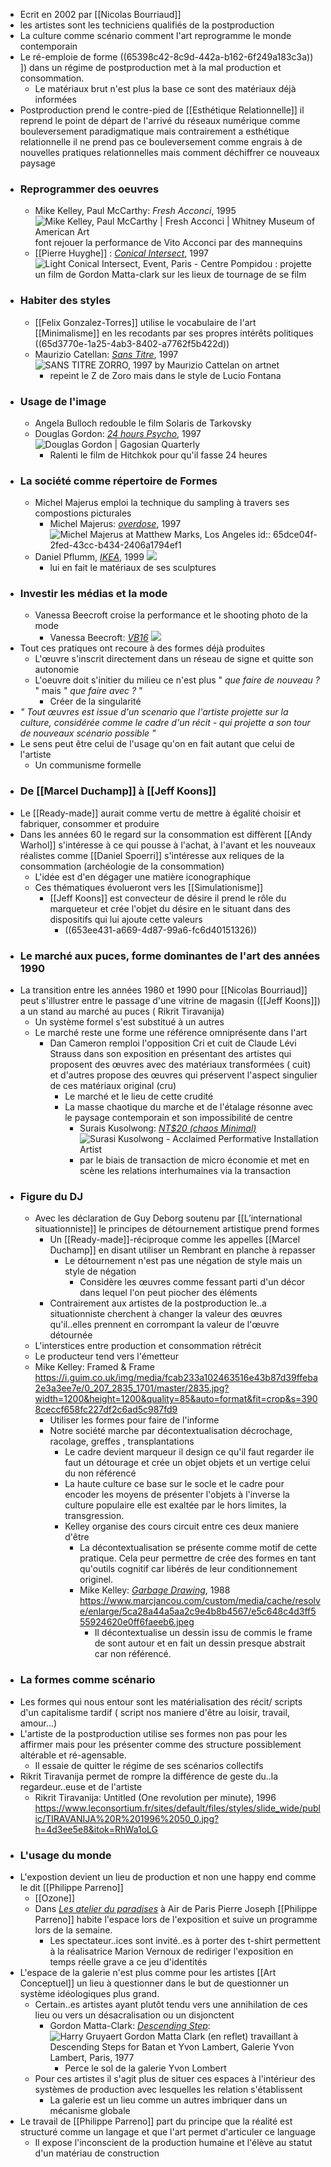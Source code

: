 - Ecrit en 2002 par [[Nicolas Bourriaud]]
- les artistes sont les techniciens qualifiés de la postproduction
- La culture comme scénario comment l'art reprogramme le monde contemporain
- Le ré-emploie de forme ((65398c42-8c9d-442a-b162-6f249a183c3a)) ]) dans un régime de postproduction met à la mal production et consommation.
	- Le matériaux brut n'est plus la base ce sont des matériaux déjà informées
- Postproduction prend le contre-pied de [[Esthétique Relationnelle]] il reprend le point de départ de l'arrivé du réseaux numérique comme bouleversement paradigmatique mais contrairement a esthétique relationnelle il ne prend pas ce bouleversement comme engrais à de nouvelles pratiques relationnelles mais comment déchiffrer ce nouveaux paysage
- ### Reprogrammer des oeuvres
	- Mike Kelley, Paul McCarthy: *Fresh Acconci*, 1995 ![Mike Kelley, Paul McCarthy | Fresh Acconci | Whitney Museum of American Art](https://whitneymedia.org/assets/artwork/34267/2012_11_still.jpeg) font rejouer la performance de Vito Acconci par des mannequins
	- [[Pierre Huyghe]] : [*Conical Intersect*](https://www.centrepompidou.fr/fr/ressources/oeuvre/cEzLKe), 1997 ![Light Conical Intersect, Event, Paris - Centre Pompidou](https://www.centrepompidou.fr/media/picture/ca/b2/cab2ab8ba47d653b7b569b983bd83bc4/thumb_large.jpg) : projette un film de Gordon Matta-clark sur les lieux de tournage de se film
- ### Habiter des styles
	- [[Felix Gonzalez-Torres]] utilise le vocabulaire de l'art [[Minimalisme]] en les recodants par ses propres intérêts politiques ((65d3770e-1a25-4ab3-8402-a7762f5b422d))
	- Maurizio Catellan: [*Sans Titre*](https://www.artnet.com/artists/maurizio-cattelan/sans-titre-zorro-1997-vIIcZACXAzy5OlsWNQ73jg2), 1997 ![SANS TITRE ZORRO, 1997 by Maurizio Cattelan on artnet](https://www.artnet.com/WebServices/images/ll00073lldZkVJFgp2qCfDrCWvaHBOcE2UF/maurizio-cattelan-sans-titre-(zorro),-1997.jpg)
		- repeint le Z de Zoro mais dans le style de Lucio Fontana
- ### Usage de l'image
	- Angela Bulloch redouble le film Solaris de Tarkovsky
	- Douglas Gordon: [*24 hours Psycho*](https://en.wikipedia.org/wiki/24_Hour_Psycho), 1997 ![Douglas Gordon | Gagosian Quarterly](https://gagosian.com/media/images/quarterly/douglas-gordon/PpFOU8husBGl_585x1170.jpg)
		- Ralenti le film de Hitchkok pour qu'il fasse 24 heures
- ### La société comme répertoire de Formes
	- Michel Majerus emploi la technique du sampling à travers ses compostions picturales
		- Michel Majerus: [*overdose*](https://matthewmarks.com/exhibitions/michel-majerus-11-2015/lightbox/works/overdose-1997-39129), 1997 ![Michel Majerus at Matthew Marks, Los Angeles](https://www.we-heart.com/upload-images/michelmajerusmarksgallery1.jpg)
		  id:: 65dce04f-2fed-43cc-b434-2406a1794ef1
	- Daniel Pflumm, [*IKEA*](https://greenenaftaligallery.com/artists/daniel-pflumm), 1999 ![](https://gngallery.nyc3.cdn.digitaloceanspaces.com/media/DP1.jpeg)
		- lui en fait le matériaux de ses sculptures
- ### Investir les médias et la mode
	- Vanessa Beecroft croise la performance et le shooting photo de la mode
		- Vanessa Beecroft: [*VB16*](https://www.sothebys.com/en/buy/auction/2022/contemporary-discoveries-9/vb-16-performance-detail-deitch-projects-new-york) ![](https://www.artwiki.fr/wp-content/uploads/2023/02/VB16_VANESSA_BEECROFT_WP.jpg.webp)
- Tout ces pratiques ont recoure à des formes déjà produites
	- L'œuvre s'inscrit directement dans un réseau de signe et quitte son autonomie
	- L'oeuvre doit s'initier du milieu ce n'est plus " *que faire de nouveau ?* " mais " *que faire avec ?* "
		- Créer de la singularité
- *" Tout œuvres est issue d'un scenario que l'artiste projette sur la culture, considérée comme le cadre d'un récit - qui projette a son tour de nouveaux scénario possible "*
- Le sens peut être celui de l'usage qu'on en fait  autant que celui de l'artiste
	- Un communisme formelle
- ### De [[Marcel Duchamp]] à [[Jeff Koons]]
- Le [[Ready-made]] aurait comme vertu de mettre à égalité choisir et fabriquer, consommer et produire
- Dans les années 60 le regard sur la consommation est diffèrent [[Andy Warhol]] s'intéresse à ce qui pousse à l'achat, à l'avant et les nouveaux réalistes comme [[Daniel Spoerri]] s'intéresse aux reliques de la consommation (archéologie de la consommation)
	- L'idée est d'en dégager une matière iconographique
	- Ces thématiques évolueront vers les [[Simulationisme]]
		- [[Jeff Koons]] est convecteur de désire il prend le rôle du marqueteur et crée l'objet du désire en le situant dans des dispositifs qui lui ajoute cette valeurs
			- ((653ee431-a669-4d87-99a6-fc6d40151326))
- ### Le marché aux puces, forme dominantes de l'art des années 1990
- La transition entre les années 1980 et 1990 pour [[Nicolas Bourriaud]] peut s'illustrer entre le passage d'une vitrine de magasin ([[Jeff Koons]]) a un stand au marché au puces ( Rikrit Tiravanija)
	- Un système formel s'est substitué à un autres
	- Le marché reste une forme une référence omniprésente dans l'art
		- Dan Cameron remploi l'opposition Cri et cuit de Claude Lévi Strauss dans son exposition en présentant des artistes qui proposent des œuvres avec des matériaux transformées ( cuit) et d'autres propose des œuvres qui préservent l'aspect singulier de ces matériaux original (cru)
			- Le marché et le lieu de cette crudité
			- La masse chaotique du marche et de l'étalage résonne avec le paysage contemporain et son impossibilité de centre
				- Surais Kusolwong: [*NT$20 (chaos Minimal)*](https://onarto.com/surasi-kusolwongs-performative-installations-on-consumerism-and-the-economy/) ![Surasi Kusolwong - Acclaimed Performative Installation Artist](https://onarto.com/wp-content/uploads/2016/01/Surasi-Kusolwong-%E2%80%93-Acclaimed-Performative-Installation-Artist-06.jpg)
				- par le biais de transaction de micro économie et met en scène les relations interhumaines via la transaction
- ### Figure du DJ
	- Avec les déclaration de Guy Deborg soutenu par [[L’international situationniste]] le principes de détournement artistique prend formes
		- Un [[Ready-made]]-réciproque comme les appelles [[Marcel Duchamp]] en disant utiliser un Rembrant en planche à repasser
			- Le détournement n'est pas une négation de style mais un style de négation
				- Considère les œuvres comme fessant parti d'un décor dans lequel l'on peut piocher des éléments
		- Contrairement aux artistes de la postproduction le..a situationniste cherchent à changer la valeur des œuvres qu'il..elles prennent en corrompant la valeur de l'œuvre détournée
	- L'interstices entre production et consommation rétrécit
	- Le producteur tend vers l'émetteur
	- Mike Kelley: Framed & Frame https://i.guim.co.uk/img/media/fcab233a102463516e43b87d39ffeba2e3a3ee7e/0_207_2835_1701/master/2835.jpg?width=1200&height=1200&quality=85&auto=format&fit=crop&s=3908ceccf658fc227df2c6ad5c987fd9
		- Utiliser les formes pour faire de l'informe
		- Notre société marche par décontextualisation décrochage, racolage, greffes , transplantations
			- Le cadre devient marqueur il design ce qu'il faut regarder ile faut un détourage et crée un objet objets et un vertige celui du non référencé
			- La haute culture ce base sur le socle et le cadre pour encoder les moyens de présenter l'objets à l'inverse la culture populaire elle est exaltée par le hors limites, la transgression.
			- Kelley organise des cours circuit entre ces deux maniere d'être
				- La décontextualisation se présente comme motif de cette pratique. Cela peur permettre de crée des formes en tant qu'outils cognitif car libérés de leur conditionnement originel.
				- Mike Kelley: [*Garbage Drawing*](https://www.moma.org/collection/works/96315), 1988 https://www.marcjancou.com/custom/media/cache/resolve/enlarge/5ca28a44a5aa2c9e4b8b4567/e5c648c4d3ff555924620e0ff6faeeb6.jpeg
					- Il décontextualise un dessin issu de commis le frame de sont autour et en fait un dessin presque abstrait car non référencé.
- ### La formes comme scénario
- Les formes qui nous entour sont les matérialisation des récit/ scripts d'un capitalisme tardif ( script nos maniere d'être au loisir, travail, amour...)
- L'artiste de la postproduction utilise ses formes non pas pour les affirmer mais pour les présenter comme des structure possiblement altérable et ré-agensable.
	- Il essaie de quitter le régime de ses scénarios collectifs
- Rikrit Tiravanija permet de rompre la différence de geste du..la regardeur..euse et de l'artiste
	- Rikrit Tiravanija: Untitled (One revolution per minute), 1996 https://www.leconsortium.fr/sites/default/files/styles/slide_wide/public/TIRAVANIJA%20R%201996%2050_0.jpg?h=4d3ee5e8&itok=RhWa1oLG
- ### L'usage du monde
- L'expostion devient un lieu de production et non une happy end comme le dit [[Philippe Parreno]]
	- [[Ozone]]
	- Dans [*Les atelier du paradises*](http://www.airdeparis.com/exhibitions/paradise.htm) à Air de Paris Pierre Joseph [[Philippe Parreno]] habite l'espace lors de l'exposition et suive un programme lors de la semaine.
		- Les spectateur..ices sont invité..es à porter des t-shirt permettent à la réalisatrice Marion Vernoux de rediriger l'exposition en temps réelle grave a ce jeu d'identités
- L'espace de la galerie n'est plus comme pour les artistes [[Art Conceptuel]] un lieu à questionner dans le but de questionner un système idéologiques plus grand.
	- Certain..es artistes ayant plutôt tendu vers une annihilation de ces lieu ou vers un désacralisation ou un disjonctent
		- Gordon Matta-Clark: [*Descending Step*](https://www.amc-archi.com/photos/derniers-jours-de-la-retrospective-gordon-matta-clark-au-musee-du-jeu-de-paume,8704/harry-gruyaert-gordon-matta-cl.6): ![Harry Gruyaert Gordon Matta Clark (en reflet) travaillant à Descending  Steps for Batan et Yvon Lambert, Galerie Yvon Lambert, Paris, 1977](https://www.amc-archi.com/mediatheque/2/2/4/000041422_large/harry-gruyaert-gordon-matta-clark-reflet.jpg)
			- Perce le sol de la galerie Yvon Lombert
	- Pour ces artistes il s'agit plus de situer ces espaces à l'intérieur des systèmes de production avec lesquelles les relation s'établissent
		- La galerie est un lieu comme un autres imbriquer dans un mécanisme globale
- Le travail de [[Philippe Parreno]] part du principe que la réalité est structuré comme un langage et que l'art permet d'articuler ce language
	- Il expose l'inconscient de la production humaine et l'élève au statut d'un matériau de construction